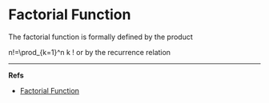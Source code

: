 Factorial Function
==================

The factorial function is formally defined by the product

 n!=\prod_{k=1}^n k \!
or by the recurrence relation



---

**Refs**

* [Factorial Function](http://en.wikipedia.org/wiki/Factorial)
